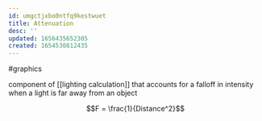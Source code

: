 ```yaml
---
id: umgctjxbo0ntfq9kestwuet
title: Attenuation
desc: ''
updated: 1656435652305
created: 1654530812435
---
```

#graphics

component of [[lighting calculation]] that accounts for a falloff in intensity when a light is far away from an object

$$F = \frac{1}{Distance^2}$$
